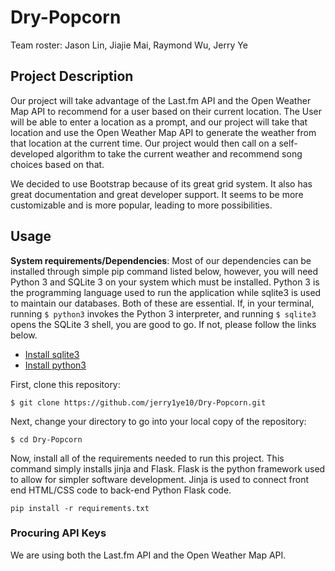 # Dry-Popcorn

Team roster: Jason Lin, Jiajie Mai, Raymond Wu, Jerry Ye

## Project Description
Our project will take advantage of the Last.fm API and the Open Weather Map API to recommend for a user based on their current location. The User will be able to enter a location as a prompt, and our project will take that location and use the Open Weather Map API to generate the weather from that location at the current time. Our project would then call on a self-developed algorithm to take the current weather and recommend song choices based on that. 

We decided to use Bootstrap because of its great grid system. It also has great documentation and great developer support. It seems to be more customizable and is more popular, leading to more possibilities.

## Usage

**System requirements/Dependencies**: 
Most of our dependencies can be installed through simple pip command listed below, however, you will need Python 3 and SQLite 3 on your system which must be installed. Python 3 is the programming language used to run the application while sqlite3 is used to maintain our databases. Both of these are essential. If, in your terminal, running `$ python3` invokes the Python 3 interpreter, and running `$ sqlite3` opens the SQLite 3 shell, you are good to go. If not, please follow the links below. 
* [Install sqlite3](https://mislav.net/rails/install-sqlite3/ "Install sqlite3") 
* [Install python3](https://realpython.com/installing-python/ "Install python3")

First, clone this repository:
```
$ git clone https://github.com/jerry1ye10/Dry-Popcorn.git
```

Next, change your directory to go into your local copy of the repository:
```
$ cd Dry-Popcorn
```
Now, install all of the requirements needed to run this project. This command simply installs jinja and Flask. Flask is the python framework used to allow for simpler software development. Jinja is used to connect front end HTML/CSS code to back-end Python Flask code. 

```
pip install -r requirements.txt
```
### Procuring API Keys

We are using both the Last.fm API and the Open Weather Map API. 
